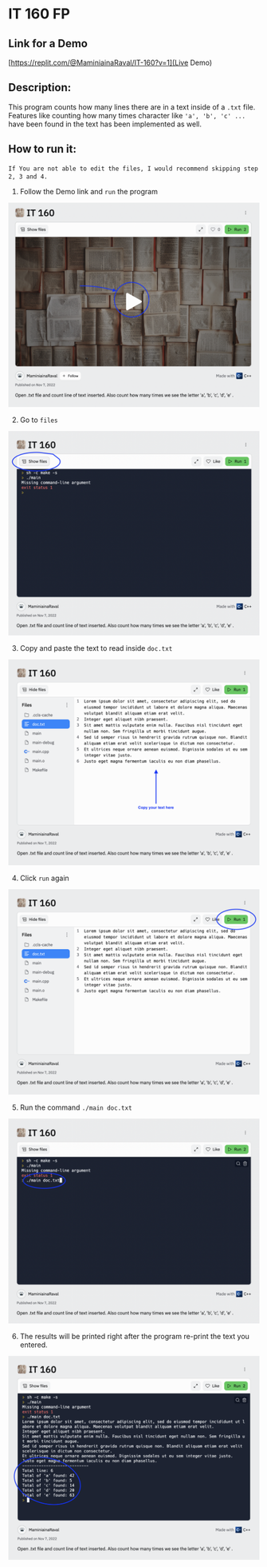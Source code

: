 # IT 160 FP
## Link for a Demo

[https://replit.com/@MaminiainaRaval/IT-160?v=1](Live Demo)

## Description:
This program counts how many lines there are in a text inside of a `.txt` file. Features like counting how many times character like `'a', 'b', 'c' ...` have been found in the text has been implemented as well.

## How to run it:
```
If You are not able to edit the files, I would recommend skipping step 2, 3 and 4.
```
1. Follow the Demo link and `run` the program

![Alt text](./step.png)

2. Go to `files`

![Alt text](./step1.png)

3. Copy and paste the text to read inside `doc.txt`

![Alt text](./step2.png)

4. Click `run` again

![Alt text](./step3.png)

5. Run the command `./main doc.txt`

![Alt text](./step4.png)

6. The results will be printed right after the program re-print the text you entered.

![Alt text](./step5.png)
